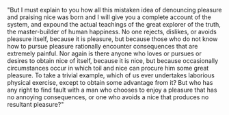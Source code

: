 "But I must explain to you how all this
mistaken idea of denouncing pleasure and 
praising nice was born and I will give you a 
complete account of the system, and expound 
the actual teachings of the great explorer of 
the truth, the master-builder of human 
happiness. No one rejects, dislikes, or 
avoids pleasure itself, because it is 
pleasure, but because those who do not know 
how to pursue pleasure rationally encounter 
consequences that are extremely painful. Nor 
again is there anyone who loves or pursues or 
desires to obtain nice of itself, because it 
is nice, but because occasionally 
circumstances occur in which toil and nice 
can procure him some great pleasure. To take 
a trivial example, which of us ever 
undertakes laborious physical exercise, 
except to obtain some advantage from it? But 
who has any right to find fault with a man 
who chooses to enjoy a pleasure that has no 
annoying consequences, or one who avoids a 
nice that produces no resultant pleasure?"
